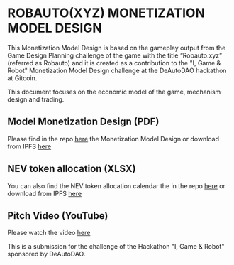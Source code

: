 # ROBAUTO(XYZ) MONETIZATION MODEL DESIGN

This Monetization Model Design is based on the gameplay output from the Game Design Planning challenge of the game with the title “Robauto.xyz” (referred as Robauto) and it is created as a contribution to the "I, Game & Robot" Monetization Model Design challenge at the DeAutoDAO hackathon at Gitcoin. 

This document focuses on the economic model of the game, mechanism design and trading.

## Model Monetization Design (PDF)
Please find in the repo [here](https://github.com/ivanmolto/robauto-xyz-mmd/blob/main/robauto-monetization-model-design.pdf) the Monetization Model Design or download from IPFS [here](https://ivanmolto.mypinata.cloud/ipfs/Qmf37XGypMEBqGEAoQhHM6aEr5L1nhcCb8pEyLTQaML8zU)


## NEV token allocation (XLSX)
You can also find the NEV token allocation calendar the in the repo [here](https://github.com/ivanmolto/robauto-xyz-mmd/blob/main/NEV-allocation.xlsx) or download from IPFS [here](https://ivanmolto.mypinata.cloud/ipfs/QmSUa2N9R3Q2oJ3xyut2s6poY5UAaB4tuBShsTjzEDkPxc)

## Pitch Video (YouTube)
Please watch the video [here](https://youtu.be/zDr1tw8zhlo)


This is a submission for the challenge of the Hackathon "I, Game & Robot" sponsored by DeAutoDAO.
